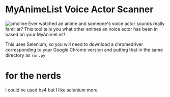 # MyAnimeList Voice Actor Scanner
![cmdline](https://i.imgur.com/5XH7wf4.png)
Ever watched an anime and someone's voice actor sounds really familiar? This tool tells you what other animes an voice actor has been in based on your MyAnimeList!

This uses Selenium, so you will need to download a chromedriver corresponding to your Google Chrome version and putting that in the same directory as `run.py`

# for the nerds
I could've used bs4 but I like selenium more
